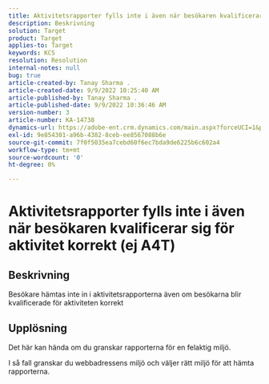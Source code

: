 ```yaml
---
title: Aktivitetsrapporter fylls inte i även när besökaren kvalificerar sig för aktivitet korrekt (ej A4T)
description: Beskrivning
solution: Target
product: Target
applies-to: Target
keywords: KCS
resolution: Resolution
internal-notes: null
bug: true
article-created-by: Tanay Sharma .
article-created-date: 9/9/2022 10:25:40 AM
article-published-by: Tanay Sharma .
article-published-date: 9/9/2022 10:36:46 AM
version-number: 3
article-number: KA-14738
dynamics-url: https://adobe-ent.crm.dynamics.com/main.aspx?forceUCI=1&pagetype=entityrecord&etn=knowledgearticle&id=20c1b4bc-2930-ed11-9db1-002248086735
exl-id: 9e854301-a96b-4382-8ceb-ee8567088b6e
source-git-commit: 7f0f5035ea7cebd60f6ec7bda9de6225b6c602a4
workflow-type: tm+mt
source-wordcount: '0'
ht-degree: 0%

---
```


# Aktivitetsrapporter fylls inte i även när besökaren kvalificerar sig för aktivitet korrekt (ej A4T)

## Beskrivning


Besökare hämtas inte in i aktivitetsrapporterna även om besökarna blir kvalificerade för aktiviteten korrekt


## Upplösning


Det här kan hända om du granskar rapporterna för en felaktig miljö.



I så fall granskar du webbadressens miljö och väljer rätt miljö för att hämta rapporterna.
